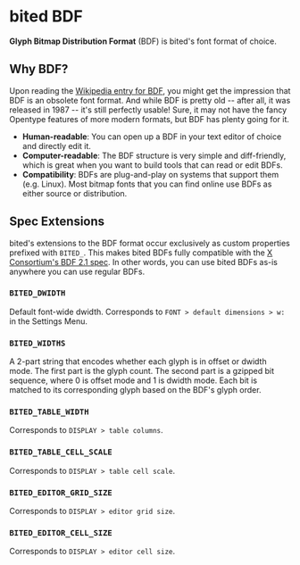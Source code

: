 # bited BDF

**Glyph Bitmap Distribution Format** (BDF) is bited's font format of choice.

## Why BDF?

Upon reading the
[Wikipedia entry for BDF](https://en.wikipedia.org/wiki/Glyph_Bitmap_Distribution_Format),
you might get the impression that BDF is an obsolete font format. And while BDF
is pretty old -- after all, it was released in 1987 -- it's still perfectly
usable! Sure, it may not have the fancy Opentype features of more modern
formats, but BDF has plenty going for it.

- **Human-readable**: You can open up a BDF in your text editor of choice and
  directly edit it.
- **Computer-readable**: The BDF structure is very simple and diff-friendly,
  which is great when you want to build tools that can read or edit BDFs.
- **Compatibility**: BDFs are plug-and-play on systems that support them (e.g.
  Linux). Most bitmap fonts that you can find online use BDFs as either source
  or distribution.

## Spec Extensions

bited's extensions to the BDF format occur exclusively as custom properties
prefixed with `BITED_`. This makes bited BDFs fully compatible with the
[X Consortium's BDF 2.1 spec](https://www.x.org/docs/BDF/bdf.pdf). In other
words, you can use bited BDFs as-is anywhere you can use regular BDFs.

### `BITED_DWIDTH`

Default font-wide dwidth. Corresponds to `FONT > default dimensions > w:` in the
Settings Menu.

### `BITED_WIDTHS`

A 2-part string that encodes whether each glyph is in offset or dwidth mode. The
first part is the glyph count. The second part is a gzipped bit sequence, where
0 is offset mode and 1 is dwidth mode. Each bit is matched to its corresponding
glyph based on the BDF's glyph order.

### `BITED_TABLE_WIDTH`

Corresponds to `DISPLAY > table columns`.

### `BITED_TABLE_CELL_SCALE`

Corresponds to `DISPLAY > table cell scale`.

### `BITED_EDITOR_GRID_SIZE`

Corresponds to `DISPLAY > editor grid size`.

### `BITED_EDITOR_CELL_SIZE`

Corresponds to `DISPLAY > editor cell size`.
